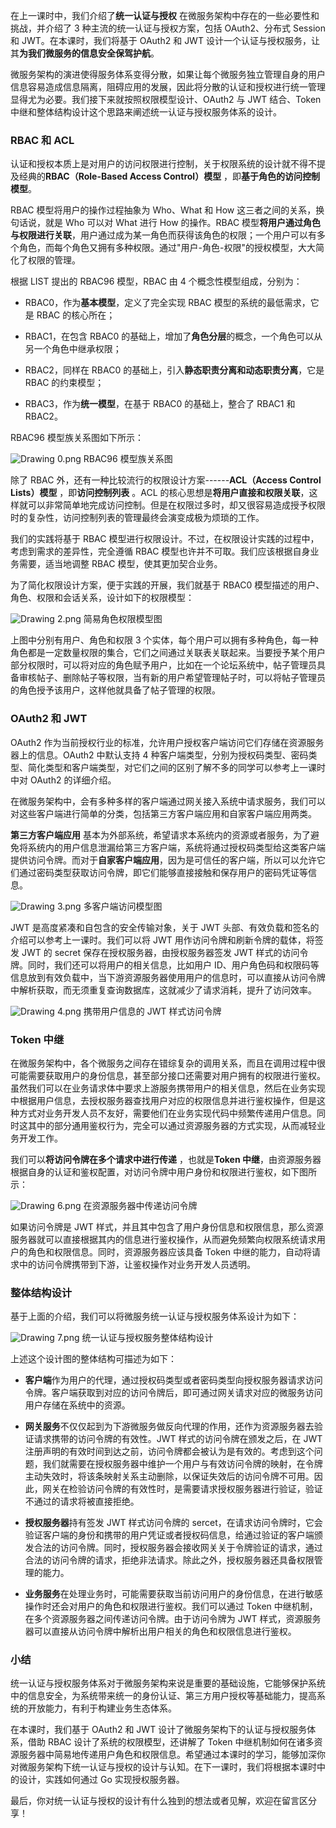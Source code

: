 在上一课时中，我们介绍了**统一认证与授权** 在微服务架构中存在的一些必要性和挑战，并介绍了 3 种主流的统一认证与授权方案，包括 OAuth2、分布式 Session 和 JWT。在本课时，我们将基于 OAuth2 和 JWT 设计一个认证与授权服务，让其**为我们微服务的信息安全保驾护航**。

微服务架构的演进使得服务体系变得分散，如果让每个微服务独立管理自身的用户信息容易造成信息隔离，阻碍应用的发展，因此将分散的认证和授权进行统一管理显得尤为必要。我们接下来就按照权限模型设计、OAuth2 与 JWT 结合、Token 中继和整体结构设计这个思路来阐述统一认证与授权服务体系的设计。

### RBAC 和 ACL

认证和授权本质上是对用户的访问权限进行控制，关于权限系统的设计就不得不提及经典的**RBAC（Role-Based Access Control）模型** ，即**基于角色的访问控制模型**。

RBAC 模型将用户的操作过程抽象为 Who、What 和 How 这三者之间的关系，换句话说，就是 Who 可以对 What 进行 How 的操作。RBAC 模型**将用户通过角色与权限进行关联**，用户通过成为某一角色而获得该角色的权限；一个用户可以有多个角色，而每个角色又拥有多种权限。通过"用户-角色-权限"的授权模型，大大简化了权限的管理。

根据 LIST 提出的 RBAC96 模型，RBAC 由 4 个概念性模型组成，分别为：

* RBAC0，作为**基本模型**，定义了完全实现 RBAC 模型的系统的最低需求，它是 RBAC 的核心所在；

* RBAC1，在包含 RBAC0 的基础上，增加了**角色分层**的概念，一个角色可以从另一个角色中继承权限；

* RBAC2，同样在 RBAC0 的基础上，引入**静态职责分离和动态职责分离**，它是 RBAC 的约束模型；

* RBAC3，作为**统一模型**，在基于 RBAC0 的基础上，整合了 RBAC1 和 RBAC2。

RBAC96 模型族关系图如下所示：

<Image alt="Drawing 0.png" src="https://s0.lgstatic.com/i/image/M00/5C/7E/CgqCHl-BjmSASE66AAAcST7W53k950.png"/>  
RBAC96 模型族关系图

除了 RBAC 外，还有一种比较流行的权限设计方案------**ACL（Access Control Lists）模型** ，即**访问控制列表** 。ACL 的核心思想是**将用户直接和权限关联**，这样就可以非常简单地完成访问控制。但是在权限过多时，却又很容易造成授予权限时的复杂性，访问控制列表的管理最终会演变成极为烦琐的工作。

我们的实践将基于 RBAC 模型进行权限设计。不过，在权限设计实践的过程中，考虑到需求的差异性，完全遵循 RBAC 模型也许并不可取。我们应该根据自身业务需要，适当地调整 RBAC 模型，使其更加契合业务。

为了简化权限设计方案，便于实践的开展，我们就基于 RBAC0 模型描述的用户、角色、权限和会话关系，设计如下的权限模型：

<Image alt="Drawing 2.png" src="https://s0.lgstatic.com/i/image/M00/5C/73/Ciqc1F-BjoeAOEb7AAC052s4Czk102.png"/>  
简易角色权限模型图

上图中分别有用户、角色和权限 3 个实体，每个用户可以拥有多种角色，每一种角色都是一定数量权限的集合，它们之间通过关联表关联起来。当要授予某个用户部分权限时，可以将对应的角色赋予用户，比如在一个论坛系统中，帖子管理员具备审核帖子、删除帖子等权限，当有新的用户希望管理帖子时，可以将帖子管理员的角色授予该用户，这样他就具备了帖子管理的权限。

### OAuth2 和 JWT

OAuth2 作为当前授权行业的标准，允许用户授权客户端访问它们存储在资源服务器上的信息。OAuth2 中默认支持 4 种客户端类型，分别为授权码类型、密码类型、简化类型和客户端类型，对它们之间的区别了解不多的同学可以参考上一课时中对 OAuth2 的详细介绍。

在微服务架构中，会有多种多样的客户端通过网关接入系统中请求服务，我们可以对这些客户端进行简单的分类，包括第三方客户端应用和自家客户端应用两类。

**第三方客户端应用** 基本为外部系统，希望请求本系统内的资源或者服务，为了避免将系统内的用户信息泄漏给第三方客户端，系统将通过授权码类型给这类客户端提供访问令牌。而对于**自家客户端应用**，因为是可信任的客户端，所以可以允许它们通过密码类型获取访问令牌，即它们能够直接接触和保存用户的密码凭证等信息。

<Image alt="Drawing 3.png" src="https://s0.lgstatic.com/i/image/M00/5C/7F/CgqCHl-BjpWAOslFAAA3GP2cSQQ804.png"/>  
多客户端访问模型图

JWT 是高度紧凑和自包含的安全传输对象，关于 JWT 头部、有效负载和签名的介绍可以参考上一课时。我们可以将 JWT 用作访问令牌和刷新令牌的载体，将签发 JWT 的 secret 保存在授权服务器，由授权服务器签发 JWT 样式的访问令牌。同时，我们还可以将用户的相关信息，比如用户 ID、用户角色码和权限码等信息放到有效负载中，当下游资源服务器使用用户的信息时，可以直接从访问令牌中解析获取，而无须重复查询数据库，这就减少了请求消耗，提升了访问效率。

<Image alt="Drawing 4.png" src="https://s0.lgstatic.com/i/image/M00/5C/7F/CgqCHl-BjqKAJH-jAAAqGAJDXv8651.png"/>  
携带用户信息的 JWT 样式访问令牌

### Token 中继

在微服务架构中，各个微服务之间存在错综复杂的调用关系，而且在调用过程中很可能需要获取用户的身份信息，甚至部分接口还需要对用户拥有的权限进行鉴权。虽然我们可以在业务请求体中要求上游服务携带用户的相关信息，然后在业务实现中根据用户信息，去授权服务器查找用户对应的权限信息并进行鉴权操作，但是这种方式对业务开发人员不友好，需要他们在业务实现代码中频繁传递用户信息。同时这其中的部分通用鉴权行为，完全可以通过资源服务器的方式实现，从而减轻业务开发工作。

我们可以**将访问令牌在多个请求中进行传递** ，也就是**Token 中继**，由资源服务器根据自身的认证和鉴权配置，对访问令牌中用户身份和权限进行鉴权，如下图所示：

<Image alt="Drawing 6.png" src="https://s0.lgstatic.com/i/image/M00/5C/73/Ciqc1F-BjrSAFuiKAACSXWInd6I057.png"/>  
在资源服务器中传递访问令牌

如果访问令牌是 JWT 样式，并且其中包含了用户身份信息和权限信息，那么资源服务器就可以直接根据其内的信息进行鉴权操作，从而避免频繁向权限系统请求用户的角色和权限信息。同时，资源服务器应该具备 Token 中继的能力，自动将请求中的访问令牌携带到下游，让鉴权操作对业务开发人员透明。

### 整体结构设计

基于上面的介绍，我们可以将微服务统一认证与授权服务体系设计为如下：

<Image alt="Drawing 7.png" src="https://s0.lgstatic.com/i/image/M00/5C/73/Ciqc1F-Bjr2AVEhFAABGPArWoOo510.png"/>  
统一认证与授权服务整体结构设计

上述这个设计图的整体结构可描述为如下：

* **客户端**作为用户的代理，通过授权码类型或者密码类型向授权服务器请求访问令牌。客户端获取到对应的访问令牌后，即可通过网关请求对应的微服务访问用户存储在系统中的资源。

* **网关服务**不仅仅起到为下游微服务做反向代理的作用，还作为资源服务器去验证请求携带的访问令牌的有效性。JWT 样式的访问令牌在颁发之后，在 JWT 注册声明的有效时间到达之前，访问令牌都会被认为是有效的。考虑到这个问题，我们就需要在授权服务器中维护一个用户与有效访问令牌的映射，在令牌主动失效时，将该条映射关系主动删除，以保证失效后的访问令牌不可用。因此，网关在检验访问令牌的有效性时，是需要请求授权服务器进行验证，验证不通过的请求将被直接拒绝。

* **授权服务器**持有签发 JWT 样式访问令牌的 sercet，在请求访问令牌时，它会验证客户端的身份和携带的用户凭证或者授权码信息，给通过验证的客户端颁发合法的访问令牌。同时，授权服务器会接收网关关于令牌验证的请求，通过合法的访问令牌的请求，拒绝非法请求。除此之外，授权服务器还具备权限管理的能力。

* **业务服务**在处理业务时，可能需要获取当前访问用户的身份信息，在进行敏感操作时还会对用户的角色和权限进行鉴权。我们可以通过 Token 中继机制，在多个资源服务器之间传递访问令牌。由于访问令牌为 JWT 样式，资源服务器可以直接从访问令牌中解析出用户相关的角色和权限信息进行鉴权。

### 小结

统一认证与授权服务体系对于微服务架构来说是重要的基础设施，它能够保护系统中的信息安全，为系统带来统一的身份认证、第三方用户授权等基础能力，提高系统的开放能力，有利于构建业务生态体系。

在本课时，我们基于 OAuth2 和 JWT 设计了微服务架构下的认证与授权服务体系，借助 RBAC 设计了系统的权限模型，还讲解了 Token 中继机制如何在诸多资源服务器中简易地传递用户角色和权限信息。希望通过本课时的学习，能够加深你对微服务架构下统一认证与授权的设计与认知。在下一课时，我们将根据本课时中的设计，实践如何通过 Go 实现授权服务器。

最后，你对统一认证与授权的设计有什么独到的想法或者见解，欢迎在留言区分享！
